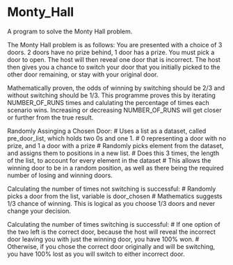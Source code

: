 # Monty_Hall
A program to solve the Monty Hall problem.

The Monty Hall problem is as follows:
You are presented with a choice of 3 doors. 2 doors have no prize behind, 1 door has a prize. You must pick a door to open. The host will then reveal one door that is incorrect.  The host then gives you a chance to switch your door that you initially picked to the other door remaining, or stay with your original door.

Mathematically proven, the odds of winning by switching should be 2/3 and without switching should be 1/3. This programme proves this by iterating NUMBER_OF_RUNS times and calulating the percentage of times each scenario wins. Increasing or decreasing NUMBER_OF_RUNS will get closer or further from the true result.

Randomly Assinging a Chosen Door:
        # Uses a list as a dataset, called pre_door_list, which holds two 0s and one 1.
        # 0 representing a door with no prize, and 1 a door with a prize
        # Randomly picks element from the dataset, and assigns them to positions in a new list.
        # Does this 3 times, the length of the list, to account for every element in the dataset
        # This allows the winning door to be in a random position, as well as there being the required number of losing and winning doors.

Calculating the number of times not switching is successful:
        # Randomly picks a door from the list, variable is door_chosen
        # Mathematics suggests 1/3 chance of winning. This is logical as you choose 1/3 doors and never change your decision.

Calculating the number of times switching is successful:
                # If one option of the two left is the correct door, because the host will reveal the incorrect door leaving you with just the winning door, you have 100% won.
                # Otherwise, if you chose the correct door originally and will be switching, you have 100% lost as you will switch to either incorrect door.
